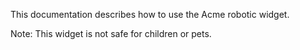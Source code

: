 This documentation describes how to use the Acme robotic widget.

Note: This widget is not safe for children or pets.